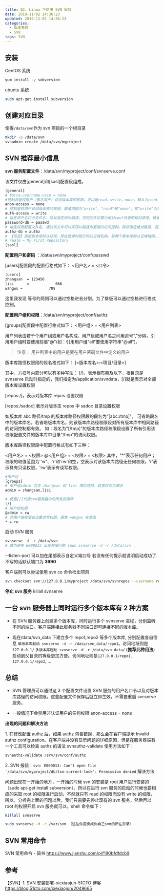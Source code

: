 ```yaml
---
title: 02. Linux 下使用 SVN 服务
date: 2019-11-02 14:36:23
updated: 2019-11-02 14:36:23
categories:
  - 版本管理
  - SVN
tags: SVN
---
```


## 安装

CentOS 系统

```sh
yum install -y subversion
```

ubuntu 系统

```bash
sudo apt-get install subversion
```

## 创建对应目录

使得`/data/svn`作为 svn 项目的一个根目录

```sh
mkdir -p /data/svn
svnadmin create /data/svn/myproject
```

<!-- more -->

## SVN 推荐最小信息

**svn 服务配置文件**：/data/svn/myproject/conf/svnserve.conf

该文件仅由[general]和[sasl]配置段组成。

```sh
[general]
# force-username-case = none
#控制非鉴权用户（匿名用户）访问版本库的权限。可以是read、write，none，默认为read. 这里为了安全权限, 可以设为none
anon-access = none
# 控制鉴权用户访问版本库的权限。取值范围为"write"、"read"和"none"。即"write"为可读可写，"read"为只读，"none"表示无访问权限。缺省值：write
auth-access = write
# 指定用户名口令文件名。除非指定绝对路径，否则文件位置为相对conf目录的相对路径。缺省值：passwd
password-db = passwd
# 指定权限配置文件名，通过该文件可以实现以路径为基础的访问控制。除非指定绝对路径，否则文件位置为相对conf目录的相对路径。缺省值：authz
authz-db = authz
# 【可选】指定版本库的认证域，即在登录时提示的认证域名称。若两个版本库的认证域相同，建议使用相同的用户名口令数据文件。 缺省值：一个UUID(Universal Unique IDentifier，全局唯一标示)
# realm = My First Repository
[sasl]
```

**配置用户和密码** ：/data/svn/myproject/conf/passwd

[users]配置段的配置行格式如下：
<用户名> = <口令>

```sh
[users]
zhangsan  = 123456
lisi      =            666
wangwu =            789
```

这里我发现 等号的两侧可以通过空格进去分割。为了排版可以通过空格进行格式控制。

**配置用户组和权限**：/data/svn/myproject/conf/authz

[groups]配置段中配置行格式如下：
<用户组> = <用户列表>

用户列表由若干个用户组或用户名构成，用户组或用户名之间用逗号","分隔，引用用户组时要使用前缀"@"(如：引用用户组"all"要使用字符串"@all")。

> 注意： 用户列表中的用户是要在用户密码文件中定义的用户

版本库路径权限段的段名格式如下：
[<版本库名>:<项目/目录>]

其中，方框号内部分可以有多种写法：
[/]，表示根布幕及以下，根目录是 svnserve 启动时指定的，我们指定为/application/svndata，[/]就是表示对全部版本库设置权限

[repos:/]，表示对版本库 repos 设置权限

[repos:/sadoc] 表示对版本库 repos 中 sadoc 目录设置权限

如版本库 abc 路径/tmp 的版本库路径权限段的段名为"[abc:/tmp]"。
可省略段名中的版本库名。若省略版本库名，则该版本库路径权限段对所有版本库中相同路径的访问控制都有效。
如：段名为"[/tmp]"的版本库路径权限段设置了所有引用该权限配置文件的版本库中目录"/tmp"的访问权限。

版本库路径权限段中配置行格式有如下三种：

<用户名> = <权限>
@<用户组> = <权限>
= <权限>
其中，"\*"表示任何用户；权限的取值范围为''w"、'r'和'rw'和空，空表示对该版本库路径无任何权限，'r'表示具有只读权限，'rw'表示有读写权限。

```bash
#用户组
[groups]
# 用户组admin 包含 zhangsan 和 lisi 两位成员，这里仅作为演示
admin = zhangsan,lisi

# 使用[/]代表svn服务器中的所有资源库
[/]
# 用户组权限
@admin = rw
# 非用户组权限也设置读写权限，避免 wangwu 有意见
* = rw
```

启动 SVN 服务

```sh
svnserve -d -r /data/svn
# 或为避免 E000013 出现权限问题 sudo svnserve -d -r /data/svn ，
```

--listen-port 可以加在尾部表示自定义端口号
若没有任何提示就说明启动成功了. 不写的话默认端口为 **3690**

客户端则可以尝试使用 svn co 命令检出项目

```sh
svn checkout svn://127.0.0.1/myproject /data/svn/svnrepos --username root --password 123456
```

**停止 svn 服务**
killall svnserve

## 一台 svn 服务器上同时运行多个版本库有 2 种方案

- 在 SVN 服务器上创建多个版本库，同时运行多个 svnserve 进程，分别监听不同的端口。客户端连接此服务器不同端口即可连接不同的版本库。

- 现在/data/svn_data 下建立多个 repo1,repo2 等多个版本库, 分别配置各自信息
  `单版本库起动 svnserve -d -r /data/svn_data/repo1`。访问地址则是`127.0.0.1/`
  `多版本库起动 svnserve -d -r /data/svn_data/` (**推荐此种用法**)启动到父目录的等级更加方便。访问地址则是`127.0.0.1/repo1`, `127.0.0.1/repo2`, ...

## 总结

- SVN 管理员可以通过这 3 个配置文件设置 SVN 服务的用户名口令以及对版本库路径的访问权限。这些配置文件保存后就立即生效，不需要重启 svnserve 服务。

- 一般情况下会禁用非认证用户的任何权限
  anon-access = none

**出现的问题和解决方法**

1\. 在修改配置 authz 后，如果 authz 包含错误，那么会在客户端提示 Invalid authz configuration。在客户端并没有显示问题的详细原因，但是在服务器端有一个工具可以检查 authz 的语法 svnauthz-validate 使用方法如下：

```sh
svnauthz-validate /srv/svn/conf/authz
```

2\. SVN 报错：`svn: E000013: Can't open file '/data/svn/myproject/db/txn-current-lock': Permission denied` 解决方法

问题出现在一开始的地方，一开始的时候 svn 的安装是 root 用户进行安装的（sudo apt-get install subversion），所以在进行 svn 服务的启动的时候也要相应的采取 root 的权限进行启动，不然就只有 read 的权限而没有 write 的权限，所以，分析完上面的问题以后，我们只需要先停止现有的 svn 服务，然后再以 root 的权限开启 svn 服务就可以。shell 命令如下：

```sh
killall svnserve

sudo svnserve -d -r /var/svn （这边你要换成你自己svn的所在目录）
```

## SVN 常用命令

SVN 常用命令 - 简书
<https://www.jianshu.com/p/f190bfdfdcb9>

## 参考

【SVN】1. SVN 安装部署-xiexiaojun-51CTO 博客 <https://blog.51cto.com/xiexiaojun/2049665>
